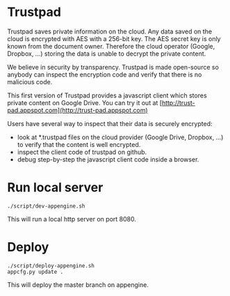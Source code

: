 # Trustpad

Trustpad saves private information on the cloud. Any data saved on the cloud is encrypted with AES with a 256-bit key.
The AES secret key is only known from the document owner. Therefore the cloud operator (Google, Dropbox, ...) storing
the data is unable to decrypt the private content.

We believe in security by transparency. Trustpad is made open-source so anybody can inspect the encryption code and
verify that there is no malicious code.

This first version of Trustpad provides a javascript client which stores private content on Google Drive. You can try it out at [http://trust-pad.appspot.com](http://trust-pad.appspot.com)

Users have several way to inspect that their data is securely encrypted:
- look at *.trustpad files on the cloud provider (Google Drive, Dropbox, ...) to verify that the content is well
encrypted.
- inspect the client code of trustpad on github.
- debug step-by-step the javascript client code inside a browser.

# Run local server

```
./script/dev-appengine.sh
```

This will run a local http server on port 8080.

# Deploy

```
./script/deploy-appengine.sh
appcfg.py update .
```

This will deploy the master branch on appengine.
